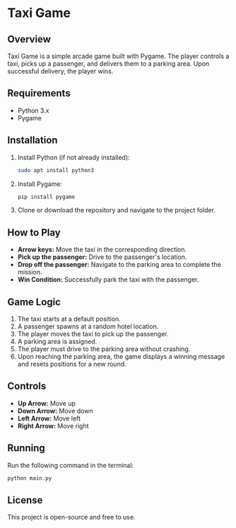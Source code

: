 # Taxi Game

## Overview
Taxi Game is a simple arcade game built with Pygame. The player controls a taxi, picks up a passenger, and delivers them to a parking area. Upon successful delivery, the player wins.

## Requirements
- Python 3.x
- Pygame

## Installation
1. Install Python (if not already installed):
   ```sh
   sudo apt install python3
   ```
   
2. Install Pygame:
   ```sh
   pip install pygame
   ```

3. Clone or download the repository and navigate to the project folder.

## How to Play
- **Arrow keys:** Move the taxi in the corresponding direction.
- **Pick up the passenger:** Drive to the passenger's location.
- **Drop off the passenger:** Navigate to the parking area to complete the mission.
- **Win Condition:** Successfully park the taxi with the passenger.

## Game Logic
1. The taxi starts at a default position.
2. A passenger spawns at a random hotel location.
3. The player moves the taxi to pick up the passenger.
4. A parking area is assigned.
5. The player must drive to the parking area without crashing.
6. Upon reaching the parking area, the game displays a winning message and resets positions for a new round.

## Controls
- **Up Arrow:** Move up
- **Down Arrow:** Move down
- **Left Arrow:** Move left
- **Right Arrow:** Move right

## Running
Run the following command in the terminal:
```sh
python main.py
```

## License
This project is open-source and free to use.

